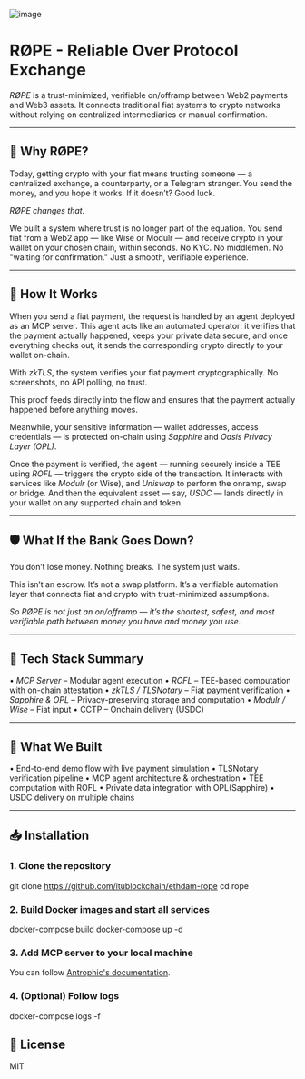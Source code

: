 ![image](https://github.com/user-attachments/assets/6aa00510-9ad1-4f44-bd7d-3ee7b3fd6bb0)


# RØPE - Reliable Over Protocol Exchange

*RØPE* is a trust-minimized, verifiable on/offramp between Web2 payments and Web3 assets. It connects traditional fiat systems to crypto networks without relying on centralized intermediaries or manual confirmation.

---

## 🌉 Why RØPE?

Today, getting crypto with your fiat means trusting someone — a centralized exchange, a counterparty, or a Telegram stranger. You send the money, and you hope it works. If it doesn’t? Good luck.

*RØPE changes that.*

We built a system where trust is no longer part of the equation. You send fiat from a Web2 app — like Wise or Modulr — and receive crypto in your wallet on your chosen chain, within seconds. No KYC. No middlemen. No "waiting for confirmation." Just a smooth, verifiable experience.

---

## 🔧 How It Works

When you send a fiat payment, the request is handled by an agent deployed as an MCP server. This agent acts like an automated operator: it verifies that the payment actually happened, keeps your private data secure, and once everything checks out, it sends the corresponding crypto directly to your wallet on-chain.

With *zkTLS*, the system verifies your fiat payment cryptographically. No screenshots, no API polling, no trust.

This proof feeds directly into the flow and ensures that the payment actually happened before anything moves.

Meanwhile, your sensitive information — wallet addresses, access credentials — is protected on-chain using *Sapphire* and *Oasis Privacy Layer (OPL)*.

Once the payment is verified, the agent — running securely inside a TEE using *ROFL* — triggers the crypto side of the transaction. It interacts with services like *Modulr* (or Wise), and *Uniswap* to perform the onramp, swap or bridge. And then the equivalent asset — say, *USDC* — lands directly in your wallet on any supported chain and token.

---

## 🛡️ What If the Bank Goes Down?

You don’t lose money. Nothing breaks. The system just waits.

This isn’t an escrow. It’s not a swap platform. It’s a verifiable automation layer that connects fiat and crypto with trust-minimized assumptions.

*So RØPE is not just an on/offramp — it’s the shortest, safest, and most verifiable path between money you have and money you use.*

---

## 🔗 Tech Stack Summary

•⁠  ⁠*MCP Server* – Modular agent execution
•⁠  ⁠*ROFL* – TEE-based computation with on-chain attestation
•⁠  ⁠*zkTLS / TLSNotary* – Fiat payment verification
•⁠  ⁠*Sapphire & OPL* – Privacy-preserving storage and computation
•⁠  ⁠*Modulr / Wise* – Fiat input
•⁠  CCTP – Onchain delivery (USDC)

---

## 🧪 What We Built

•⁠  ⁠End-to-end demo flow with live payment simulation
•⁠  TLSNotary verification pipeline
•⁠  ⁠MCP agent architecture & orchestration
•⁠  ⁠TEE computation with ROFL
•⁠  ⁠Private data integration with OPL(Sapphire)
•⁠  ⁠USDC delivery on multiple chains

---

## 📥 Installation

### 1. Clone the repository
git clone https://github.com/itublockchain/ethdam-rope
cd rope

### 2. Build Docker images and start all services
docker-compose build
docker-compose up -d

### 3. Add MCP server to your local machine
You can follow [Antrophic's documentation](https://modelcontextprotocol.io/quickstart/user).

### 4. (Optional) Follow logs
docker-compose logs -f

## 📄 License

MIT
